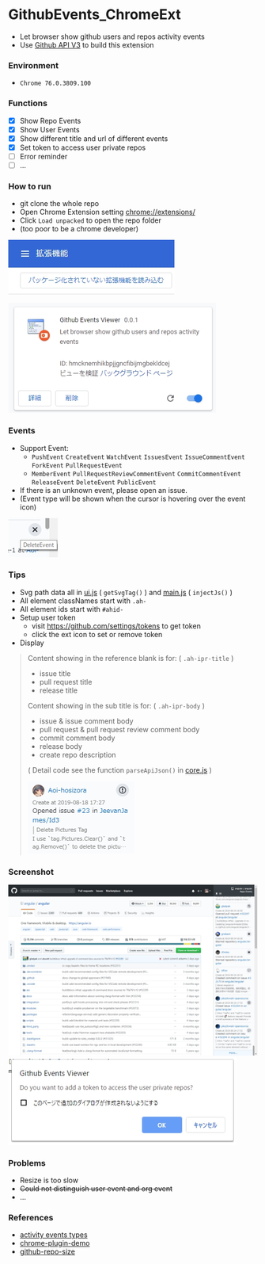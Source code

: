 # GithubEvents_ChromeExt
+ Let browser show github users and repos activity events
+ Use [Github API V3](https://developer.github.com/v3/) to build this extension

### Environment
+ `Chrome 76.0.3809.100`

### Functions
+ [x] Show Repo Events
+ [x] Show User Events
+ [x] Show different title and url of different events
+ [x] Set token to access user private repos
+ [ ] Error reminder
+ [ ] ...

### How to run
+ git clone the whole repo
+ Open Chrome Extension setting [chrome://extensions/](chrome://extensions/)
+ Click `Load unpacked` to open the repo folder
+ (too poor to be a chrome developer)

![how-to-run](./assets/how-to-run.jpg)

![ext-setting](./assets/ext-setting.jpg)

### Events
+ Support Event: 
    + `PushEvent` `CreateEvent` `WatchEvent` `IssuesEvent` `IssueCommentEvent` `ForkEvent` `PullRequestEvent`
    + `MemberEvent` `PullRequestReviewCommentEvent` `CommitCommentEvent` `ReleaseEvent` `DeleteEvent` `PublicEvent`
+ If there is an unknown event, please open an issue.
+ (Event type will be shown when the cursor is hovering over the event icon)

![HoverIcon](./assets/HoverIcon.jpg)

### Tips
+ Svg path data all in [ui.js](https://github.com/Aoi-hosizora/GithubEvents_ChromeExt/blob/master/src/js/ui.js) ( `getSvgTag()` ) and [main.js](https://github.com/Aoi-hosizora/GithubEvents_ChromeExt/blob/master/src/js/main.js) ( `injectJs()` )
+ All element classNames start with `.ah-`
+ All element ids start with `#ahid-`
+ Setup user token
    + visit https://github.com/settings/tokens to get token
    + click the ext icon to set or remove token
+ Display

> Content showing in the reference blank is for: ( `.ah-ipr-title` )
> + issue title
> + pull request title
> + release title
>
> Content showing in the sub title is for: ( `.ah-ipr-body` )
> + issue & issue comment body
> + pull request & pull request review comment body
> + commit comment body
> + release body
> + create repo description
>
> ( Detail code see the function `parseApiJson()` in [core.js](https://github.com/Aoi-hosizora/GithubEvents_ChromeExt/blob/master/src/js/core.js#L253) )
>
> ![tipsDemo](./assets/tipsDemo.jpg)

### Screenshot
![mainExt](./assets/mainExt.jpg)
![tokenSetting](./assets/tokenSetting.jpg)

### Problems
+ Resize is too slow
+ ~~Could not distinguish user event and org event~~
+ ...

### References
+ [activity events types](https://developer.github.com/v3/activity/events/types/)
+ [chrome-plugin-demo](https://github.com/sxei/chrome-plugin-demo)
+ [github-repo-size](https://github.com/harshjv/github-repo-size)